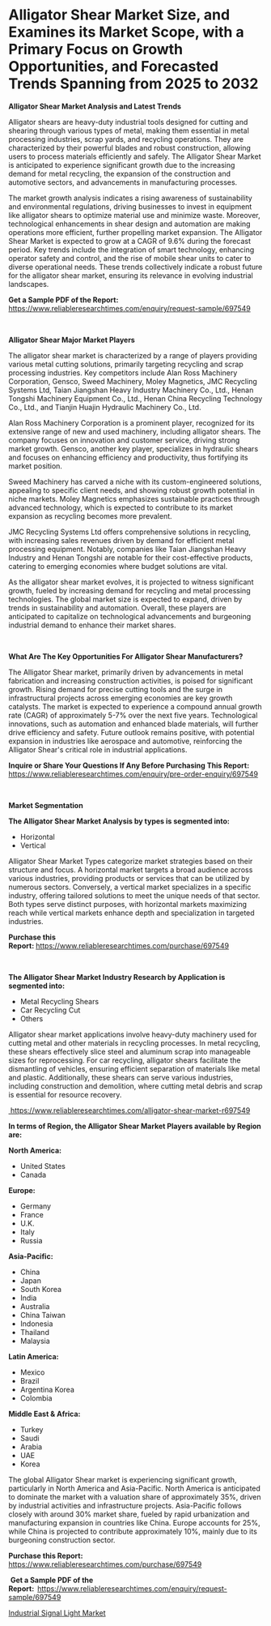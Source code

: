 <p><h1>Alligator Shear Market Size, and Examines its Market Scope, with a Primary Focus on Growth Opportunities, and Forecasted Trends Spanning from 2025 to 2032</h1></p><p><strong>Alligator Shear Market Analysis and Latest Trends</strong></p>
<p><p>Alligator shears are heavy-duty industrial tools designed for cutting and shearing through various types of metal, making them essential in metal processing industries, scrap yards, and recycling operations. They are characterized by their powerful blades and robust construction, allowing users to process materials efficiently and safely. The Alligator Shear Market is anticipated to experience significant growth due to the increasing demand for metal recycling, the expansion of the construction and automotive sectors, and advancements in manufacturing processes.</p><p>The market growth analysis indicates a rising awareness of sustainability and environmental regulations, driving businesses to invest in equipment like alligator shears to optimize material use and minimize waste. Moreover, technological enhancements in shear design and automation are making operations more efficient, further propelling market expansion. The Alligator Shear Market is expected to grow at a CAGR of 9.6% during the forecast period. Key trends include the integration of smart technology, enhancing operator safety and control, and the rise of mobile shear units to cater to diverse operational needs. These trends collectively indicate a robust future for the alligator shear market, ensuring its relevance in evolving industrial landscapes.</p></p>
<p><strong>Get a Sample PDF of the Report:&nbsp;</strong> <a href="https://www.reliableresearchtimes.com/enquiry/request-sample/697549?utm_campaign=2105&utm_medium=2&utm_source=Github&utm_content=ia&utm_term=17022025&utm_id=alligator-shear">https://www.reliableresearchtimes.com/enquiry/request-sample/697549</a></p>
<p>&nbsp;</p>
<p><strong>Alligator Shear Major Market Players</strong></p>
<p><p>The alligator shear market is characterized by a range of players providing various metal cutting solutions, primarily targeting recycling and scrap processing industries. Key competitors include Alan Ross Machinery Corporation, Gensco, Sweed Machinery, Moley Magnetics, JMC Recycling Systems Ltd, Taian Jiangshan Heavy Industry Machinery Co., Ltd., Henan Tongshi Machinery Equipment Co., Ltd., Henan China Recycling Technology Co., Ltd., and Tianjin Huajin Hydraulic Machinery Co., Ltd.</p><p>Alan Ross Machinery Corporation is a prominent player, recognized for its extensive range of new and used machinery, including alligator shears. The company focuses on innovation and customer service, driving strong market growth. Gensco, another key player, specializes in hydraulic shears and focuses on enhancing efficiency and productivity, thus fortifying its market position.</p><p>Sweed Machinery has carved a niche with its custom-engineered solutions, appealing to specific client needs, and showing robust growth potential in niche markets. Moley Magnetics emphasizes sustainable practices through advanced technology, which is expected to contribute to its market expansion as recycling becomes more prevalent.</p><p>JMC Recycling Systems Ltd offers comprehensive solutions in recycling, with increasing sales revenues driven by demand for efficient metal processing equipment. Notably, companies like Taian Jiangshan Heavy Industry and Henan Tongshi are notable for their cost-effective products, catering to emerging economies where budget solutions are vital.</p><p>As the alligator shear market evolves, it is projected to witness significant growth, fueled by increasing demand for recycling and metal processing technologies. The global market size is expected to expand, driven by trends in sustainability and automation. Overall, these players are anticipated to capitalize on technological advancements and burgeoning industrial demand to enhance their market shares.</p></p>
<p>&nbsp;</p>
<p><strong>What Are The Key Opportunities For Alligator Shear Manufacturers?</strong></p>
<p><p>The Alligator Shear market, primarily driven by advancements in metal fabrication and increasing construction activities, is poised for significant growth. Rising demand for precise cutting tools and the surge in infrastructural projects across emerging economies are key growth catalysts. The market is expected to experience a compound annual growth rate (CAGR) of approximately 5-7% over the next five years. Technological innovations, such as automation and enhanced blade materials, will further drive efficiency and safety. Future outlook remains positive, with potential expansion in industries like aerospace and automotive, reinforcing the Alligator Shear's critical role in industrial applications.</p></p>
<p><strong>Inquire or Share Your Questions If Any Before Purchasing This Report:</strong> <a href="https://www.reliableresearchtimes.com/enquiry/pre-order-enquiry/697549?utm_campaign=2105&utm_medium=2&utm_source=Github&utm_content=ia&utm_term=17022025&utm_id=alligator-shear">https://www.reliableresearchtimes.com/enquiry/pre-order-enquiry/697549</a></p>
<p>&nbsp;</p>
<p><strong>Market Segmentation</strong></p>
<p><strong>The Alligator Shear Market Analysis by types is segmented into:</strong></p>
<p><ul><li>Horizontal</li><li>Vertical</li></ul></p>
<p><p>Alligator Shear Market Types categorize market strategies based on their structure and focus. A horizontal market targets a broad audience across various industries, providing products or services that can be utilized by numerous sectors. Conversely, a vertical market specializes in a specific industry, offering tailored solutions to meet the unique needs of that sector. Both types serve distinct purposes, with horizontal markets maximizing reach while vertical markets enhance depth and specialization in targeted industries.</p></p>
<p><strong>Purchase this Report:&nbsp;</strong><a href="https://www.reliableresearchtimes.com/purchase/697549?utm_campaign=2105&utm_medium=2&utm_source=Github&utm_content=ia&utm_term=17022025&utm_id=alligator-shear">https://www.reliableresearchtimes.com/purchase/697549</a></p>
<p>&nbsp;</p>
<p><strong>The Alligator Shear Market Industry Research by Application is segmented into:</strong></p>
<p><ul><li>Metal Recycling Shears</li><li>Car Recycling Cut</li><li>Others</li></ul></p>
<p><p>Alligator shear market applications involve heavy-duty machinery used for cutting metal and other materials in recycling processes. In metal recycling, these shears effectively slice steel and aluminum scrap into manageable sizes for reprocessing. For car recycling, alligator shears facilitate the dismantling of vehicles, ensuring efficient separation of materials like metal and plastic. Additionally, these shears can serve various industries, including construction and demolition, where cutting metal debris and scrap is essential for resource recovery.</p></p>
<p><a href="https://www.reliableresearchtimes.com/alligator-shear-market-r697549?utm_campaign=2105&utm_medium=2&utm_source=Github&utm_content=ia&utm_term=17022025&utm_id=alligator-shear">&nbsp;https://www.reliableresearchtimes.com/alligator-shear-market-r697549</a></p>
<p><strong>In terms of Region, the Alligator Shear Market Players available by Region are:</strong></p>
<p>
    <p> <strong> North America: </strong>
        <ul>
            <li>United States</li>
            <li>Canada</li>
        </ul>
        </p> 
    <p> <strong> Europe: </strong>
        <ul>
            <li>Germany</li>
            <li>France</li>
            <li>U.K.</li>
            <li>Italy</li>
            <li>Russia</li>
        </ul>
        </p> 
    <p> <strong> Asia-Pacific: </strong>
        <ul>
            <li>China</li>
            <li>Japan</li>
            <li>South Korea</li>
            <li>India</li>
            <li>Australia</li>
            <li>China Taiwan</li>
            <li>Indonesia</li>
            <li>Thailand</li>
            <li>Malaysia</li>
        </ul>
        </p> 
    <p> <strong> Latin America: </strong>
        <ul>
            <li>Mexico</li>
            <li>Brazil</li>
            <li>Argentina Korea</li>
            <li>Colombia</li>
        </ul>
        </p> 
    <p> <strong> Middle East & Africa: </strong>
        <ul>
            <li>Turkey</li>
            <li>Saudi</li>
            <li>Arabia</li>
            <li>UAE</li>
            <li>Korea</li>
        </ul>
    </p>
    </p>
<p><p>The global Alligator Shear market is experiencing significant growth, particularly in North America and Asia-Pacific. North America is anticipated to dominate the market with a valuation share of approximately 35%, driven by industrial activities and infrastructure projects. Asia-Pacific follows closely with around 30% market share, fueled by rapid urbanization and manufacturing expansion in countries like China. Europe accounts for 25%, while China is projected to contribute approximately 10%, mainly due to its burgeoning construction sector.</p></p>
<p><strong>Purchase this Report: </strong><a href="https://www.reliableresearchtimes.com/purchase/697549?utm_campaign=2105&utm_medium=2&utm_source=Github&utm_content=ia&utm_term=17022025&utm_id=alligator-shear">https://www.reliableresearchtimes.com/purchase/697549</a></p>
<p>&nbsp;<strong>Get a Sample PDF of the Report:&nbsp;&nbsp;</strong><a href="https://www.reliableresearchtimes.com/enquiry/request-sample/697549?utm_campaign=2105&utm_medium=2&utm_source=Github&utm_content=ia&utm_term=17022025&utm_id=alligator-shear">https://www.reliableresearchtimes.com/enquiry/request-sample/697549</a></p>
<p><strong></strong></p>
<p><p><a href="https://github.com/MariaWashington76/Market-Research-Report-List-1/blob/main/industrial-signal-light-market.md?utm_campaign=2105&utm_medium=2&utm_source=Github&utm_content=ia&utm_term=17022025&utm_id=alligator-shear">Industrial Signal Light Market</a></p></p>